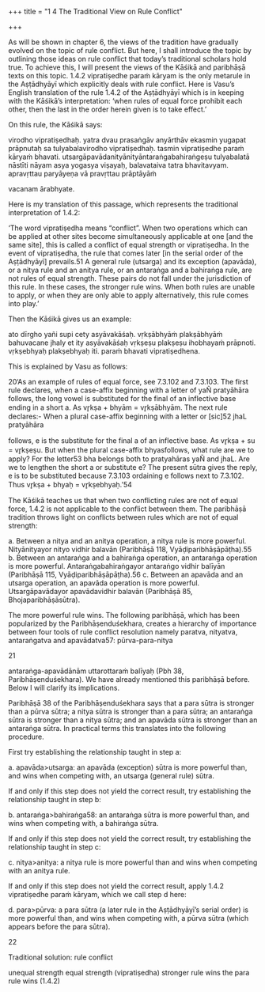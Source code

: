 +++
title = "1 4 The Traditional View on Rule Conflict"

+++

As will be shown in chapter 6, the views of the tradition have gradually evolved on the topic  of rule conflict. But here, I shall introduce the topic by outlining those ideas on rule conflict  that today’s traditional scholars hold true. To achieve this, I will present the views of the Kāśikā and paribhāṣā texts on this topic. 1.4.2 vipratiṣedhe paraṁ kāryam is the only metarule in the  Aṣṭādhyāyī which explicitly deals with rule conflict. Here is Vasu’s English translation of the  rule 1.4.2 of the Aṣṭādhyāyī which is in keeping with the Kāśikā’s interpretation: ‘when rules  of equal force prohibit each other, then the last in the order herein given is to take effect.’ 

On this rule, the Kāśikā says: 

virodho vipratiṣedhaḥ. yatra dvau prasaṅgāv anyārthāv ekasmin yugapat prāpnutaḥ sa  tulyabalavirodho vipratiṣedhaḥ. tasmin vipratiṣedhe paraṁ kāryaṁ bhavati.  utsargāpavādanityānityāntaraṅgabahiraṅgeṣu tulyabalatā nāstīti nāyam asya yogasya  viṣayaḥ, balavataiva tatra bhavitavyam. apravṛttau paryāyeṇa vā pravṛttau prāptāyāṁ 

vacanam ārabhyate.  

Here is my translation of this passage, which represents the traditional interpretation of 1.4.2: 

‘The word vipratiṣedha means “conflict”. When two operations which can be applied at other  sites become simultaneously applicable at one [and the same site], this is called a conflict of  equal strength or vipratiṣedha. In the event of vipratiṣedha, the rule that comes later [in the  serial order of the Aṣṭādhyāyī] prevails.51 A general rule (utsarga) and its exception (apavāda),  or a nitya rule and an anitya rule, or an antaraṅga and a bahiraṅga rule, are not rules of equal  strength. These pairs do not fall under the jurisdiction of this rule. In these cases, the stronger  rule wins. When both rules are unable to apply, or when they are only able to apply  alternatively, this rule comes into play.’ 

Then the Kāśikā gives us an example: 

ato dīrgho yañi supi cety asyāvakāśaḥ. vṛkṣābhyāṁ plakṣābhyāṁ bahuvacane jhaly et ity  asyāvakāśaḥ vṛkṣeṣu plakṣeṣu ihobhayaṁ prāpnoti. vṛkṣebhyaḥ plakṣebhyaḥ iti. paraṁ bhavati vipratiṣedhena. 

This is explained by Vasu as follows: 

[^51]: I have translated para kārya as understood by the tradition.

20‘As an example of rules of equal force, see 7.3.102 and 7.3.103. The first rule declares, when  a case-affix beginning with a letter of yaÑ pratyāhāra follows, the long vowel is substituted  for the final of an inflective base ending in a short a. As vr̥kṣa + bhyām = vr̥kṣābhyām. The  next rule declares:- When a plural case-affix beginning with a letter or [sic]52 jhaL pratyāhāra 

follows, e is the substitute for the final a of an inflective base. As vr̥kṣa + su = vr̥kṣeṣu. But  when the plural case-affix bhyasfollows, what rule are we to apply? For the letter53 bha belongs  both to pratyahāras yaÑ and jhaL. Are we to lengthen the short a or substitute e? The present  sūtra gives the reply, e is to be substituted because 7.3.103 ordaining e follows next to 7.3.102.  Thus vr̥kṣa + bhyaḥ = vr̥kṣebhyaḥ.’54 

The Kāśikā teaches us that when two conflicting rules are not of equal force, 1.4.2 is not  applicable to the conflict between them. The paribhāṣā tradition throws light on conflicts  between rules which are not of equal strength: 

a. Between a nitya and an anitya operation, a nitya rule is more powerful. Nityānityayor nityo vidhir balavān (Paribhāṣā 118, Vyāḍiparibhāṣāpāṭha).55 b. Between an antaraṅga and a bahiraṅga operation, an antaraṅga operation is more powerful. Antaraṅgabahiraṅgayor antaraṅgo vidhir balīyān (Paribhāṣā 115, Vyāḍiparibhāṣāpāṭha).56 c. Between an apavāda and an utsarga operation, an apavāda operation is more powerful. Utsargāpavādayor apavādavidhir balavān (Paribhāṣā 85, Bhojaparibhāṣāsūtra). 

The more powerful rule wins. The following paribhāṣā, which has been popularized by the  Paribhāṣenduśekhara, creates a hierarchy of importance between four tools of rule conflict  resolution namely paratva, nityatva, antaraṅgatva and apavādatva57: pūrva-para-nitya 

[^52]: Of. 

[^53]: Perhaps Vasu intended to say ‘sound’ and not ‘letter’. 

[^54]: This example in the Kāśikā is borrowed from Mahābhāṣya on 1.4.2 (Mbh I.304.15). 55 Another version of this paribhāṣā is balavan nityam anityāt (92, Bhojaparibhāṣāsūtra). 56 Another version of this paribhāṣā is (balavad) antaraṅgaṁ bahiraṅgāt (93, Bhojaparibhāṣāsūtra),  where balavat is anuvr̥tta from the previous paribhāṣā. 

[^57]: It is not clear why the word pūrva has been mentioned in the paribhāṣā. 

21 

antaraṅga-apavādānām uttarottaraṁ balīyaḥ (Pbh 38, Paribhāṣenduśekhara). We have  already mentioned this paribhāṣā before. Below I will clarify its implications. 

Paribhāṣā 38 of the Paribhāṣenduśekhara says that a para sūtra is stronger than a pūrva sūtra;  a nitya sūtra is stronger than a para sūtra; an antaraṅga sūtra is stronger than a nitya sūtra;  and an apavāda sūtra is stronger than an antaraṅga sūtra. In practical terms this translates into  the following procedure. 

First try establishing the relationship taught in step a: 

a. apavāda>utsarga: an apavāda (exception) sūtra is more powerful than, and wins when  competing with, an utsarga (general rule) sūtra. 

If and only if this step does not yield the correct result, try establishing the relationship taught  in step b:  

b. antaraṅga>bahiraṅga58: an antaraṅga sūtra is more powerful than, and wins when  competing with, a bahiraṅga sūtra. 

If and only if this step does not yield the correct result, try establishing the relationship taught  in step c:  

c. nitya>anitya: a nitya rule is more powerful than and wins when competing with an anitya rule. 

If and only if this step does not yield the correct result, apply 1.4.2 vipratiṣedhe paraṁ kāryam,  which we call step d here:  

d. para>pūrva: a para sūtra (a later rule in the Aṣṭādhyāyī’s serial order) is more powerful  than, and wins when competing with, a pūrva sūtra (which appears before the para sūtra). 

[^58]: Patañjali and Nāgeśa hold the antaraṅga paribhāṣā true for both conflict and other situations. See  the Mahābhāṣya on 1.4.2 (Mbh I.309.24 onwards) and paribhāṣā 50 of the Paribhāṣenduśekhara, asiddham bahiraṅgam antaraṅge.

22 

Traditional solution: rule conflict 

 unequal strength equal strength (vipratiṣedha)  stronger rule wins the para rule wins (1.4.2) 
